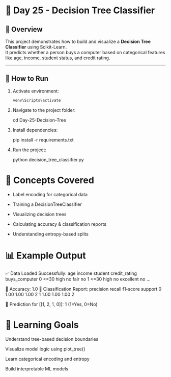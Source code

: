 # 🌳 Day 25 - Decision Tree Classifier

## 📌 Overview
This project demonstrates how to build and visualize a **Decision Tree Classifier** using Scikit-Learn.  
It predicts whether a person buys a computer based on categorical features like age, income, student status, and credit rating.

---

## 🚀 How to Run
1. Activate environment:
   ```bash
   venv\Scripts\activate
2. Navigate to the project folder:

    cd Day-25-Decision-Tree

3. Install dependencies:

    pip install -r requirements.txt

4. Run the project:

    python decision_tree_classifier.py

# 🧠 Concepts Covered

- Label encoding for categorical data

- Training a DecisionTreeClassifier

- Visualizing decision trees

- Calculating accuracy & classification reports

- Understanding entropy-based splits

# 📊 Example Output

✅ Data Loaded Successfully:
     age income student credit_rating buys_computer
0  <=30   high      no          fair            no
1  <=30   high      no     excellent            no
...

🎯 Accuracy: 1.0
📄 Classification Report:
              precision    recall  f1-score   support
           0       1.00      1.00      1.00         2
           1       1.00      1.00      1.00         2

🧠 Prediction for [[1, 2, 1, 0]]: 1 (1=Yes, 0=No)

# 🌱 Learning Goals

Understand tree-based decision boundaries

Visualize model logic using plot_tree()

Learn categorical encoding and entropy

Build interpretable ML models
